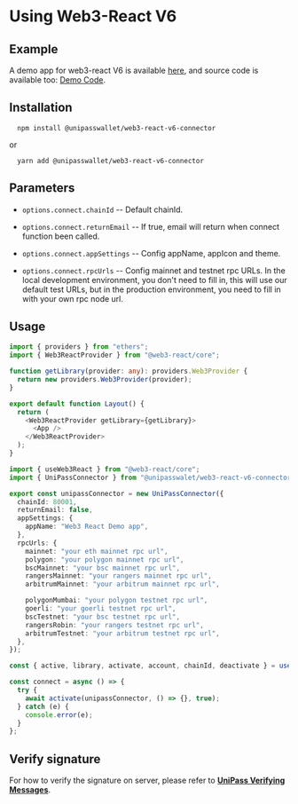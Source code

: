 # Using Web3-React V6

## Example

A demo app for web3-react V6 is available [here](https://up-web3-react-v6-demo.vercel.app/), and source code is available too: [Demo Code](https://github.com/UniPassID/we3-react-v6-demo).

## Installation

```shell
  npm install @unipasswallet/web3-react-v6-connector
```
or
```shell
  yarn add @unipasswallet/web3-react-v6-connector
```

## Parameters

* `options.connect.chainId` -- Default chainId.

* `options.connect.returnEmail` -- If true, email will return when connect function been called.

* `options.connect.appSettings` -- Config appName, appIcon and theme.

* `options.connect.rpcUrls` -- Config mainnet and testnet rpc URLs. In the local development environment, you don't need to fill in, this will use our default test URLs, but in the production environment, you need to fill in with your own rpc node url.

## Usage

```ts
import { providers } from "ethers";
import { Web3ReactProvider } from "@web3-react/core";

function getLibrary(provider: any): providers.Web3Provider {
  return new providers.Web3Provider(provider);
}

export default function Layout() {
  return (
    <Web3ReactProvider getLibrary={getLibrary}>
      <App />
    </Web3ReactProvider>
  );
}

```
```ts
import { useWeb3React } from "@web3-react/core";
import { UniPassConnector } from "@unipasswalet/web3-react-v6-connector";

export const unipassConnector = new UniPassConnector({
  chainId: 80001,
  returnEmail: false,
  appSettings: {
    appName: "Web3 React Demo app",
  },
  rpcUrls: {
    mainnet: "your eth mainnet rpc url",
    polygon: "your polygon mainnet rpc url",
    bscMainnet: "your bsc mainnet rpc url",
    rangersMainnet: "your rangers mainnet rpc url",
    arbitrumMainnet: "your arbitrum mainnet rpc url",

    polygonMumbai: "your polygon testnet rpc url",
    goerli: "your goerli testnet rpc url",
    bscTestnet: "your bsc testnet rpc url",
    rangersRobin: "your rangers testnet rpc url",
    arbitrumTestnet: "your arbitrum testnet rpc url",
  },
});

const { active, library, activate, account, chainId, deactivate } = useWeb3React();

const connect = async () => {
  try {
    await activate(unipassConnector, () => {}, true);
  } catch (e) {
    console.error(e);
  }
};
```
## Verify signature

For how to verify the signature on server, please refer to [**UniPass Verifying Messages**](../verifying-messages/01-unipass-verifying-messages.mdx).
